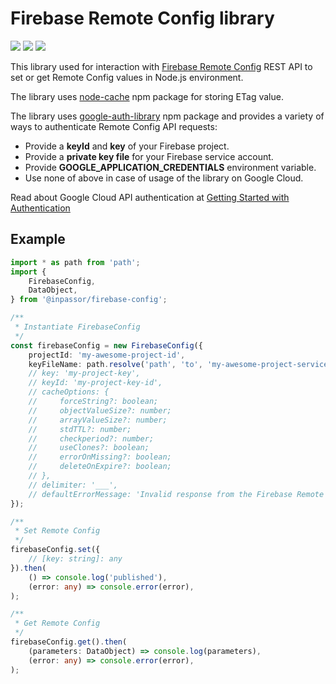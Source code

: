 # Firebase Remote Config library

![](https://img.shields.io/npm/v/@inpassor/firebase-config.svg?style=flat)
![](https://img.shields.io/github/license/Inpassor/ts-firebase-config.svg?style=flat-square)
![](https://img.shields.io/npm/dt/@inpassor/firebase-config.svg?style=flat-square)

This library used for interaction with
[Firebase Remote Config](https://firebase.google.com/products/remote-config)
REST API to set or get
Remote Config values in Node.js environment.

The library uses
[node-cache](https://www.npmjs.com/package/node-cache) npm package
for storing ETag value.

The library uses
[google-auth-library](https://www.npmjs.com/package/google-auth-library) npm package
and provides a variety of ways to authenticate Remote Config API requests:
- Provide a **keyId** and **key** of your Firebase project.
- Provide a **private key file** for your Firebase service account.
- Provide **GOOGLE_APPLICATION_CREDENTIALS** environment variable.
- Use none of above in case of usage of the library on Google Cloud.

Read about Google Cloud API authentication at
[Getting Started with Authentication](https://cloud.google.com/docs/authentication/getting-started)


## Example

```typescript
import * as path from 'path';
import {
    FirebaseConfig,
    DataObject,
} from '@inpassor/firebase-config';

/**
 * Instantiate FirebaseConfig
 */
const firebaseConfig = new FirebaseConfig({
    projectId: 'my-awesome-project-id',
    keyFileName: path.resolve('path', 'to', 'my-awesome-project-service-key.json'),
    // key: 'my-project-key',
    // keyId: 'my-project-key-id',
    // cacheOptions: {
    //     forceString?: boolean;
    //     objectValueSize?: number;
    //     arrayValueSize?: number;
    //     stdTTL?: number;
    //     checkperiod?: number;
    //     useClones?: boolean;
    //     errorOnMissing?: boolean;
    //     deleteOnExpire?: boolean;
    // },
    // delimiter: '___',
    // defaultErrorMessage: 'Invalid response from the Firebase Remote Config service',
});

/**
 * Set Remote Config 
 */
firebaseConfig.set({
    // [key: string]: any
}).then(
    () => console.log('published'),
    (error: any) => console.error(error),
);

/**
 * Get Remote Config 
 */
firebaseConfig.get().then(
    (parameters: DataObject) => console.log(parameters),
    (error: any) => console.error(error),
);
```

